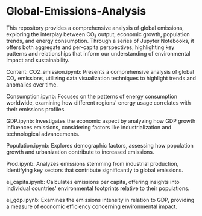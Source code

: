 # Global-Emissions-Analysis

This repository provides a comprehensive analysis of global emissions, exploring the interplay between CO₂ output, economic growth, population trends, and energy consumption. Through a series of Jupyter Notebooks, it offers both aggregate and per-capita perspectives, highlighting key patterns and relationships that inform our understanding of environmental impact and sustainability.

Content:
CO2_emission.ipynb: Presents a comprehensive analysis of global CO₂ emissions, utilizing data visualization techniques to highlight trends and anomalies over time.

Consumption.ipynb: Focuses on the patterns of energy consumption worldwide, examining how different regions' energy usage correlates with their emissions profiles.

GDP.ipynb: Investigates the economic aspect by analyzing how GDP growth influences emissions, considering factors like industrialization and technological advancements.

Population.ipynb: Explores demographic factors, assessing how population growth and urbanization contribute to increased emissions.

Prod.ipynb: Analyzes emissions stemming from industrial production, identifying key sectors that contribute significantly to global emissions.

ei_capita.ipynb: Calculates emissions per capita, offering insights into individual countries' environmental footprints relative to their populations.

ei_gdp.ipynb: Examines the emissions intensity in relation to GDP, providing a measure of economic efficiency concerning environmental impact.
